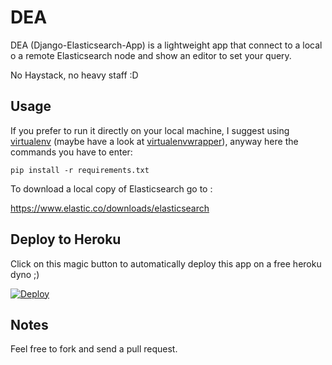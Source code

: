 DEA 
=========

DEA (Django-Elasticsearch-App) is a lightweight app that connect to a local o a remote Elasticsearch node and show an editor to set your query.

No Haystack, no heavy staff :D

Usage
-----

If you prefer to run it directly on your local machine, I suggest using
[virtualenv](https://virtualenv.pypa.io/en/stable/) (maybe have a look at
[virtualenvwrapper](https://virtualenvwrapper.readthedocs.io/en/stable/)),
anyway here the commands you have to enter:

    pip install -r requirements.txt

To download a local copy of Elasticsearch go to :

   https://www.elastic.co/downloads/elasticsearch


Deploy to Heroku
---------------

Click on this magic button to automatically deploy this app on a free heroku dyno ;) 

[![Deploy](https://www.herokucdn.com/deploy/button.png)](https://heroku.com/deploy)



Notes
------

Feel free to fork and send a pull request.
